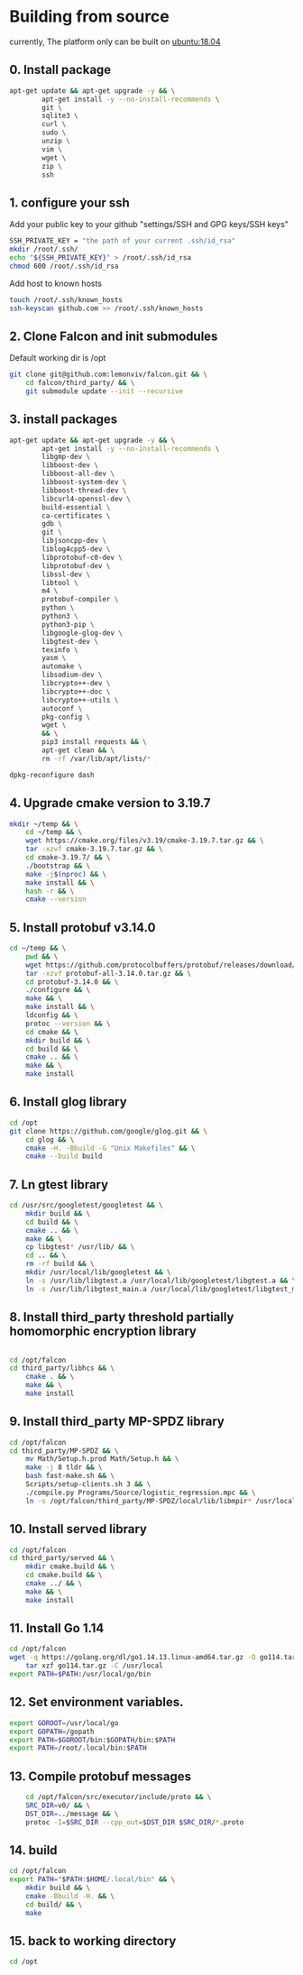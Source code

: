# Building from source

currently, The platform only can be built on <ubuntu:18.04>

## 0. Install package

```bash
apt-get update && apt-get upgrade -y && \
        apt-get install -y --no-install-recommends \
        git \
        sqlite3 \
        curl \
        sudo \
        unzip \
        vim \
        wget \
        zip \
        ssh
```


## 1. configure your ssh

Add your public key to your github "settings/SSH and GPG keys/SSH keys"


```bash
SSH_PRIVATE_KEY = "the path of your current .ssh/id_rsa"
mkdir /root/.ssh/
echo "${SSH_PRIVATE_KEY}" > /root/.ssh/id_rsa
chmod 600 /root/.ssh/id_rsa
```

Add host to known hosts

```bash
touch /root/.ssh/known_hosts
ssh-keyscan github.com >> /root/.ssh/known_hosts
```

## 2. Clone Falcon and init submodules

Default working dir is /opt
```bash
git clone git@github.com:lemonviv/falcon.git && \
    cd falcon/third_party/ && \
    git submodule update --init --recursive
```

## 3. install packages

```bash
apt-get update && apt-get upgrade -y && \
        apt-get install -y --no-install-recommends \
        libgmp-dev \
        libboost-dev \
        libboost-all-dev \
        libboost-system-dev \
        libboost-thread-dev \
        libcurl4-openssl-dev \
        build-essential \
        ca-certificates \
        gdb \
        git \
        libjsoncpp-dev \
        liblog4cpp5-dev \
        libprotobuf-c0-dev \
        libprotobuf-dev \
        libssl-dev \
        libtool \
        m4 \
        protobuf-compiler \
        python \
        python3 \
        python3-pip \
        libgoogle-glog-dev \
        libgtest-dev \
        texinfo \
        yasm \
        automake \
        libsodium-dev \
        libcrypto++-dev \
        libcrypto++-doc \
        libcrypto++-utils \
        autoconf \
        pkg-config \
        wget \
        && \
        pip3 install requests && \
        apt-get clean && \
        rm -rf /var/lib/apt/lists/*

dpkg-reconfigure dash
```


## 4. Upgrade cmake version to 3.19.7

```bash
mkdir ~/temp && \
    cd ~/temp && \
    wget https://cmake.org/files/v3.19/cmake-3.19.7.tar.gz && \
    tar -xzvf cmake-3.19.7.tar.gz && \
    cd cmake-3.19.7/ && \
    ./bootstrap && \
    make -j$(nproc) && \
    make install && \
    hash -r && \
    cmake --version
```


## 5. Install protobuf v3.14.0
```bash
cd ~/temp && \
    pwd && \
    wget https://github.com/protocolbuffers/protobuf/releases/download/v3.14.0/protobuf-all-3.14.0.tar.gz && \
    tar -xzvf protobuf-all-3.14.0.tar.gz && \
    cd protobuf-3.14.0 && \
    ./configure && \
    make && \
    make install && \
    ldconfig && \
    protoc --version && \
    cd cmake && \ 
    mkdir build && \
    cd build && \
    cmake .. && \
    make && \
    make install
```


## 6. Install glog library

```bash
cd /opt
git clone https://github.com/google/glog.git && \
    cd glog && \
    cmake -H. -Bbuild -G "Unix Makefiles" && \
    cmake --build build
```

## 7. Ln gtest library

```bash
cd /usr/src/googletest/googletest && \
    mkdir build && \
    cd build && \
    cmake .. && \
    make && \
    cp libgtest* /usr/lib/ && \
    cd .. && \
    rm -rf build && \
    mkdir /usr/local/lib/googletest && \
    ln -s /usr/lib/libgtest.a /usr/local/lib/googletest/libgtest.a && \
    ln -s /usr/lib/libgtest_main.a /usr/local/lib/googletest/libgtest_main.a
```

## 8. Install third_party threshold partially homomorphic encryption library

```bash

cd /opt/falcon
cd third_party/libhcs && \
    cmake . && \
    make && \
    make install
```

## 9. Install third_party MP-SPDZ library

```bash
cd /opt/falcon
cd third_party/MP-SPDZ && \
    mv Math/Setup.h.prod Math/Setup.h && \
    make -j 8 tldr && \
    bash fast-make.sh && \
    Scripts/setup-clients.sh 3 && \
    ./compile.py Programs/Source/logistic_regression.mpc && \
    ln -s /opt/falcon/third_party/MP-SPDZ/local/lib/libmpir* /usr/local/lib/
```

## 10. Install served library

```bash
cd /opt/falcon
cd third_party/served && \
    mkdir cmake.build && \
    cd cmake.build && \
    cmake ../ && \
    make && \
    make install
```

## 11. Install Go 1.14

```bash
cd /opt/falcon
wget -q https://golang.org/dl/go1.14.13.linux-amd64.tar.gz -O go114.tar.gz && \
    tar xzf go114.tar.gz -C /usr/local
export PATH=$PATH:/usr/local/go/bin
```

## 12. Set environment variables.

```bash
export GOROOT=/usr/local/go
export GOPATH=/gopath
export PATH=$GOROOT/bin:$GOPATH/bin:$PATH
export PATH=/root/.local/bin:$PATH
```


## 13. Compile protobuf messages

```bash
    cd /opt/falcon/src/executor/include/proto && \
    SRC_DIR=v0/ && \
    DST_DIR=../message && \
    protoc -I=$SRC_DIR --cpp_out=$DST_DIR $SRC_DIR/*.proto
```

## 14. build
```bash
cd /opt/falcon
export PATH="$PATH:$HOME/.local/bin" && \
    mkdir build && \
    cmake -Bbuild -H. && \
    cd build/ && \
    make
```

## 15. back to working directory 
```bash
cd /opt
```
